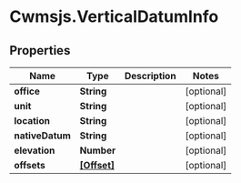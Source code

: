 # Cwmsjs.VerticalDatumInfo

## Properties

Name | Type | Description | Notes
------------ | ------------- | ------------- | -------------
**office** | **String** |  | [optional] 
**unit** | **String** |  | [optional] 
**location** | **String** |  | [optional] 
**nativeDatum** | **String** |  | [optional] 
**elevation** | **Number** |  | [optional] 
**offsets** | [**[Offset]**](Offset.md) |  | [optional] 


